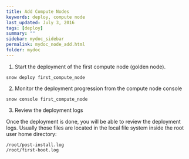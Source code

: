 ```yaml
---
title: Add Compute Nodes
keywords: deploy, compute node
last_updated: July 3, 2016
tags: [deploy]
summary: ""
sidebar: mydoc_sidebar
permalink: mydoc_node_add.html
folder: mydoc
---
```


1. Start the deployment of the first compute node (golden node).

```
snow deploy first_compute_node
```
2. Monitor the deployment progression from the compute node console

```
snow console first_compute_node
```
3. Review the deployment logs

Once the deployment is done, you will be able to review the deployment logs. Usually those files are located in the local file system inside the root user home directory:

```
/root/post-install.log
/root/first-boot.log
```
